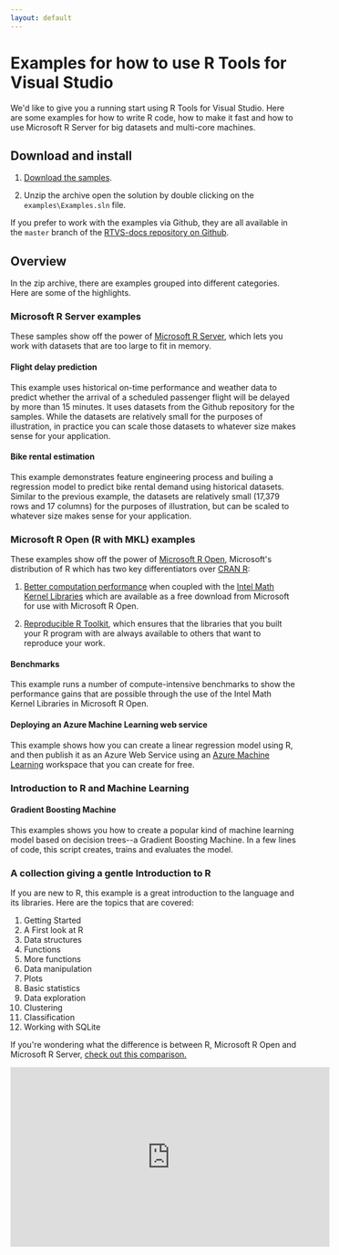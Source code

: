 ```yaml
---
layout: default
---
```


# Examples for how to use R Tools for Visual Studio

We'd like to give you a running start using R Tools for Visual Studio. Here are
some examples for how to write R code, how to make it fast and how to use
Microsoft R Server for big datasets and multi-core machines.

## Download and install

1. [Download the samples](https://github.com/Microsoft/RTVS-docs/archive/master.zip).

1. Unzip the archive open the solution by double clicking on the
   `examples\Examples.sln` file.

If you prefer to work with the examples via Github, they are all available in
the `master` branch of the [RTVS-docs repository on
Github](https://github.com/microsoft/rtvs-docs).

## Overview 

In the zip archive, there are examples grouped into different categories. Here are some of the highlights.

### Microsoft R Server examples

These samples show off the power of [Microsoft R
Server](https://www.microsoft.com/en-us/server-cloud/products/r-server/), which
lets you work with datasets that are too large to fit in memory.

#### Flight delay prediction

This example uses historical on-time performance and weather data to predict
whether the arrival of a scheduled passenger flight will be delayed by more than
15 minutes. It uses datasets from the Github repository for the samples. While
the datasets are relatively small for the purposes of illustration, in practice
you can scale those datasets to whatever size makes sense for your application.

#### Bike rental estimation

This example demonstrates feature engineering process and builing a regression model to predict bike
rental demand using historical datasets. Similar to the previous example, the
datasets are relatively small (17,379 rows and 17 columns) for the purposes of
illustration, but can be scaled to whatever size makes sense for your
application.

### Microsoft R Open (R with MKL) examples

These examples show off the power of [Microsoft R
Open](https://mran.revolutionanalytics.com/open/), Microsoft's distribution of R
which has two key differentiators over [CRAN R](https://cran.r-project.org/):

1. [Better computation
   performance](https://mran.revolutionanalytics.com/rro/#intelmkl1) when
   coupled with the [Intel Math Kernel
   Libraries](https://software.intel.com/en-us/intel-mkl) which are available as
   a free download from Microsoft for use with Microsoft R Open.

1. [Reproducible R
   Toolkit](https://mran.revolutionanalytics.com/rro/#reproducibility), which
   ensures that the libraries that you built your R program with are always
   available to others that want to reproduce your work.

#### Benchmarks

This example runs a number of compute-intensive benchmarks to show the
performance gains that are possible through the use of the Intel Math Kernel
Libraries in Microsoft R Open.

#### Deploying an Azure Machine Learning web service

This example shows how you can create a linear regression model using R, and
then publish it as an Azure Web Service using an [Azure Machine
Learning](https://azure.microsoft.com/en-us/services/machine-learning/)
workspace that you can create for
free.

### Introduction to R and Machine Learning

#### Gradient Boosting Machine

This examples shows you how to create a popular kind of machine learning model
based on decision trees--a Gradient Boosting Machine. In a few lines of code,
this script creates, trains and evaluates the model.

### A collection giving a gentle Introduction to R

If you are new to R, this example is a great introduction to the language and
its libraries. Here are the topics that are covered:

1. Getting Started
1. A First look at R
1. Data structures
1. Functions
1. More functions
1. Data manipulation
1. Plots
1. Basic statistics
1. Data exploration
1. Clustering
1. Classification
1. Working with SQLite


If you're wondering what the difference is between R, Microsoft R Open
and Microsoft R Server, [check out this comparison.](https://github.com/lixzhang/R-MRO-MRS/)


<iframe width="560" height="315" src="https://youtu.be/5Z30_Qpc8j0" frameborder="0"></iframe>
